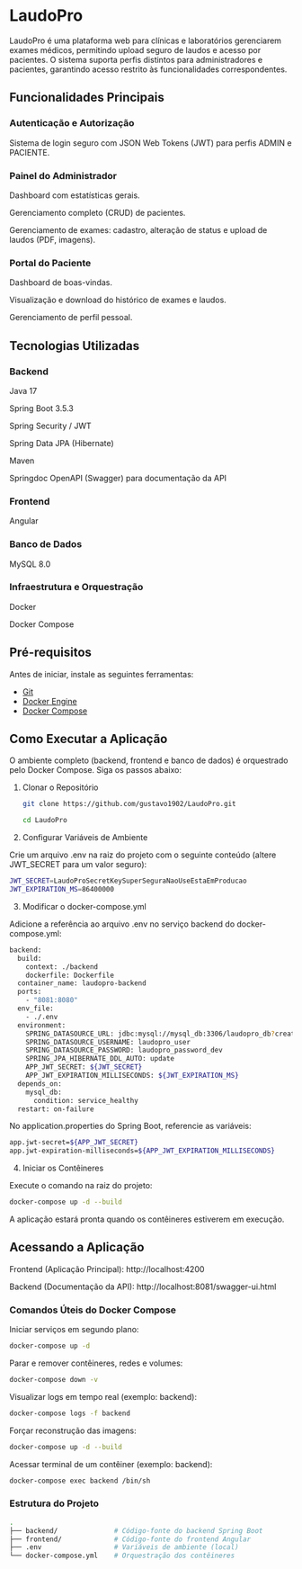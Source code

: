 # LaudoPro

LaudoPro é uma plataforma web para clínicas e laboratórios gerenciarem exames médicos, permitindo upload seguro de laudos e acesso por pacientes. O sistema suporta perfis distintos para administradores e pacientes, garantindo acesso restrito às funcionalidades correspondentes.

## Funcionalidades Principais

### Autenticação e Autorização

Sistema de login seguro com JSON Web Tokens (JWT) para perfis ADMIN e PACIENTE.

### Painel do Administrador

Dashboard com estatísticas gerais.

Gerenciamento completo (CRUD) de pacientes.

Gerenciamento de exames: cadastro, alteração de status e upload de laudos (PDF, imagens).

### Portal do Paciente

Dashboard de boas-vindas.

Visualização e download do histórico de exames e laudos.

Gerenciamento de perfil pessoal.

## Tecnologias Utilizadas

### Backend

Java 17

Spring Boot 3.5.3

Spring Security / JWT

Spring Data JPA (Hibernate)

Maven

Springdoc OpenAPI (Swagger) para documentação da API

### Frontend

Angular

### Banco de Dados

MySQL 8.0

### Infraestrutura e Orquestração

Docker

Docker Compose

## Pré-requisitos

Antes de iniciar, instale as seguintes ferramentas:

- [Git](https://git-scm.com/)
- [Docker Engine](https://docs.docker.com/engine/install/)
- [Docker Compose](https://docs.docker.com/compose/install/)


## Como Executar a Aplicação

O ambiente completo (backend, frontend e banco de dados) é orquestrado pelo Docker Compose. Siga os passos abaixo:

1. Clonar o Repositório
    ```bash
    git clone https://github.com/gustavo1902/LaudoPro.git

    cd LaudoPro
   ```

2. Configurar Variáveis de Ambiente

Crie um arquivo .env na raiz do projeto com o seguinte conteúdo (altere JWT_SECRET para um valor seguro):

```bash
JWT_SECRET=LaudoProSecretKeySuperSeguraNaoUseEstaEmProducao
JWT_EXPIRATION_MS=86400000
```

3. Modificar o docker-compose.yml

Adicione a referência ao arquivo .env no serviço backend do docker-compose.yml:

```bash
backend:
  build:
    context: ./backend
    dockerfile: Dockerfile
  container_name: laudopro-backend
  ports:
    - "8081:8080"
  env_file:
    - ./.env
  environment:
    SPRING_DATASOURCE_URL: jdbc:mysql://mysql_db:3306/laudopro_db?createDatabaseIfNotExist=true&useSSL=false&allowPublicKeyRetrieval=true
    SPRING_DATASOURCE_USERNAME: laudopro_user
    SPRING_DATASOURCE_PASSWORD: laudopro_password_dev
    SPRING_JPA_HIBERNATE_DDL_AUTO: update
    APP_JWT_SECRET: ${JWT_SECRET}
    APP_JWT_EXPIRATION_MILLISECONDS: ${JWT_EXPIRATION_MS}
  depends_on:
    mysql_db:
      condition: service_healthy
  restart: on-failure
```

No application.properties do Spring Boot, referencie as variáveis:

```bash
app.jwt-secret=${APP_JWT_SECRET}
app.jwt-expiration-milliseconds=${APP_JWT_EXPIRATION_MILLISECONDS}
```

4. Iniciar os Contêineres

Execute o comando na raiz do projeto:

```bash
docker-compose up -d --build
```

A aplicação estará pronta quando os contêineres estiverem em execução.

## Acessando a Aplicação

Frontend (Aplicação Principal): http://localhost:4200

Backend (Documentação da API): http://localhost:8081/swagger-ui.html


### Comandos Úteis do Docker Compose

Iniciar serviços em segundo plano:

```bash
docker-compose up -d
```

Parar e remover contêineres, redes e volumes:

```bash
docker-compose down -v
```

Visualizar logs em tempo real (exemplo: backend):
```bash
docker-compose logs -f backend
```

Forçar reconstrução das imagens:

```bash
docker-compose up -d --build
```

Acessar terminal de um contêiner (exemplo: backend):
```bash
docker-compose exec backend /bin/sh
```

### Estrutura do Projeto
```bash
.
├── backend/              # Código-fonte do backend Spring Boot
├── frontend/             # Código-fonte do frontend Angular
├── .env                  # Variáveis de ambiente (local)
└── docker-compose.yml    # Orquestração dos contêineres
```